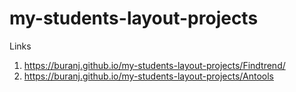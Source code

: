 # my-students-layout-projects

Links 
1) https://buranj.github.io/my-students-layout-projects/Findtrend/
2) https://buranj.github.io/my-students-layout-projects/Antools
